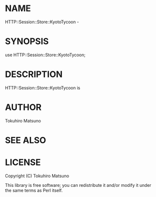# NAME

HTTP::Session::Store::KyotoTycoon -

# SYNOPSIS

  use HTTP::Session::Store::KyotoTycoon;

# DESCRIPTION

HTTP::Session::Store::KyotoTycoon is

# AUTHOR

Tokuhiro Matsuno <tokuhirom AAJKLFJEF GMAIL COM>

# SEE ALSO

# LICENSE

Copyright (C) Tokuhiro Matsuno

This library is free software; you can redistribute it and/or modify
it under the same terms as Perl itself.